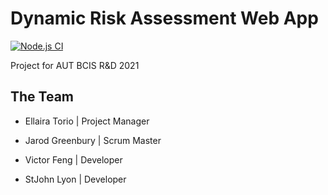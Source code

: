 # Dynamic Risk Assessment Web App
[![Node.js CI](https://github.com/EllairaT/DRA/actions/workflows/ci.yml/badge.svg)](https://github.com/EllairaT/DRA/actions/workflows/ci.yml)

Project for AUT BCIS R&amp;D 2021 

## The Team 

- Ellaira Torio | Project Manager

- Jarod Greenbury | Scrum Master

- Victor Feng | Developer 

- StJohn Lyon | Developer
